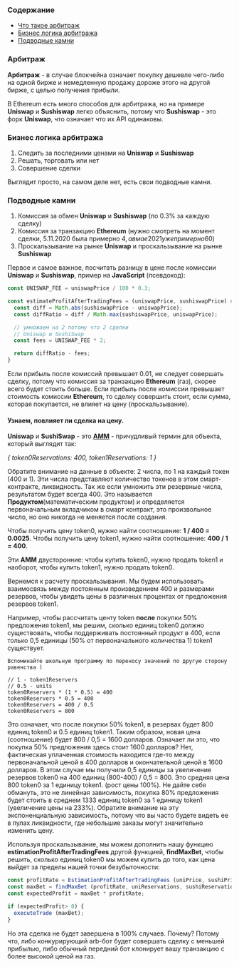 ### Содержание
- [Что такое арбитраж](#арбитраж)
- [Бизнес логика арбитража](#бизнес-логика-арбитража)
- [Подводные камни](#подводные-камни)

### Арбитраж
**Арбитраж** - в случае блокчейна означает покупку дешевле чего-либо на одной бирже и немедленную продажу дороже этого на другой бирже, с целью получения прибыли.

В Ethereum есть много способов для арбитража, но на примере **Uniswap** и **Sushiswap** легко объяснить, потому что **Sushiswap** - это форк **Uniswap**, что означает что их API одинаковы.

### Бизнес логика арбитража
1. Следить за последними ценами на **Uniswap** и **Sushiswap**
2. Решать, торговать или нет
3. Совершение сделки


Выглядит просто, на самом деле нет, есть свои подводные камни.

### Подводные камни
1. Комиссия за обмен **Uniswap** и **Sushiswap** (по 0.3% за каждую сделку)
2. Комиссия за транзакцию **Ethereum** (нужно смотреть на момент сделки, 5.11.2020 была примерно 4$, а в мае 2021 уже примерно 60$)
3. Проскальзывание на рынке **Uniswap** и проскальзывание на рынке **Sushiswap**

Первое и самое важное, посчитать разницу в цене после комиссии **Uniswap** и **Sushiswap**,
пример на **JavaScript** (псевдокод):

```javascript
const UNISWAP_FEE = uniswapPrice / 100 * 0.3;

const estimateProfitAfterTradingFees = (uniswapPrice, sushiswapPrice) => {
  const diff = Math.abs(sushiswapPrice - uniswapPrice);
  const diffRatio = diff / Math.max(sushiswapPrice, uniswapPrice);

  // умножаем на 2 потому что 2 сделки
  // Uniswap и SushiSwap
  const fees = UNISWAP_FEE * 2;

  return diffRatio - fees;
}
```

Если прибыль после комиссий превышает 0.01, не следует совершать сделку, потому что комиссия за транзакцию **Ethereum** (газ), скорее всего будет стоить больше.
Если прибыль после комиссии превышает стоимость комиссии **Ethereum**, то сделку совершить стоит, если сумма, которая покупается, не влияет на цену (проскальзывание).

#### Узнаем, повлияет ли сделка на цену.

**Uniswap** и **SushiSwap** - это **[AMM](../#%D0%BF%D1%83%D0%BB%D1%8B-%D0%BB%D0%B8%D0%BA%D0%B2%D0%B8%D0%B4%D0%BD%D0%BE%D1%81%D1%82%D0%B8)** - причудливый термин для объекта, который выглядит так:

*{ token0Reservations: 400, token1Reservations: 1 }*

Обратите внимание на данные в объекте: 2 числа, по 1 на каждый токен (400 и 1). Эти числа представляют количество токенов в этом смарт-контракте, ликвидность.
Так же если умножить эти резервные числа, результатом будет всегда 400. Это называется **Продуктом**(математическим продуктом) и определяется первоначальным вкладчиком в смарт контракт, это произвольное число, но оно никогда не меняется после создания.

Чтобы получить цену token0, нужно найти соотношение: **1 / 400 = 0.0025**.
Чтобы получить цену token1, нужно найти соотношение: **400 / 1 = 400**.

Эти **AMM** двусторонние: чтобы купить token0, нужно продать token1 и наоборот, чтобы купить token1, нужно продать token0.

Вернемся к расчету проскальзывания. Мы будем использовать взаимосвязь между постоянным произведением 400 и размерами резервов, чтобы увидеть цены в различных процентах от предложения резервов token1.

Например, чтобы рассчитать центу token **после** покупки 50% предложения token1, мы решим, сколько единиц token0 должно существовать, чтобы поддерживать постоянный продукт в 400, если только 0,5 единицы (50% от первоначального количества 1) token1 существует.

```
Вспоминайте школьную программу по переносу значений по другую сторону равенства )

// 1 - token1Reservers
// 0.5 - units
token0Reservers * (1 * 0.5) = 400
token0Reservers * 0.5 = 400
token0Reservers = 400 / 0.5
token0Reservers = 800
```

Это означает, что после покупки 50% token1, в резервах будет 800 единиц token0 и 0.5 единиц token1. Таким образом, новая цена (соотношение) будет 800 / 0,5 = 1600 долларов. Означает ли это, что покупка 50% предложения здесь стоит 1600 долларов? Нет, фактическая уплаченная стоимость находится где-то между первоначальной ценой в 400 долларов и окончательной ценой в 1600 долларов. В этом случае мы получили 0,5 единицы за увеличение резервов token0 на 400 единиц (800-400) / 0,5 = 800. Это средняя цена 800 token0 за 1 единицу token1. (рост цены 100%). Не дайте себя обмануть, это не линейная зависимость, покупка 80% предложения будет стоить в среднем 1333 единиц token0 за 1 единицу token1 (увеличение цены на 233%). Обратите внимание на эту экспоненциальную зависимость, потому что вы часто будете видеть ее в пулах ликвидности, где небольшие заказы могут значительно изменить цену.

Используя проскальзывание, мы можем дополнить нашу функцию **estimationProfitAfterTradingFees** другой функцией, **findMaxBet**, чтобы решить, сколько единиц token0 мы можем купить до того, как цена выйдет за пределы нашей точки безубыточности:

```javascript
const profitRate = EstimationProfitAfterTradingFees (uniPrice, sushiPrice);
const maxBet = findMaxBet (profitRate, uniReservations, sushiReservations);
const expectedProfit = maxBet * profitRate;

if (expectedProfit> 0) {
  executeTrade (maxBet);
}
```

Но эта сделка не будет завершена в 100% случаев. Почему? Потому что, либо конкурирующий arb-бот будет совершать сделку с меньшей прибылью, либо обычный передний бот клонирует вашу транзакцию с более высокой ценой на газ.